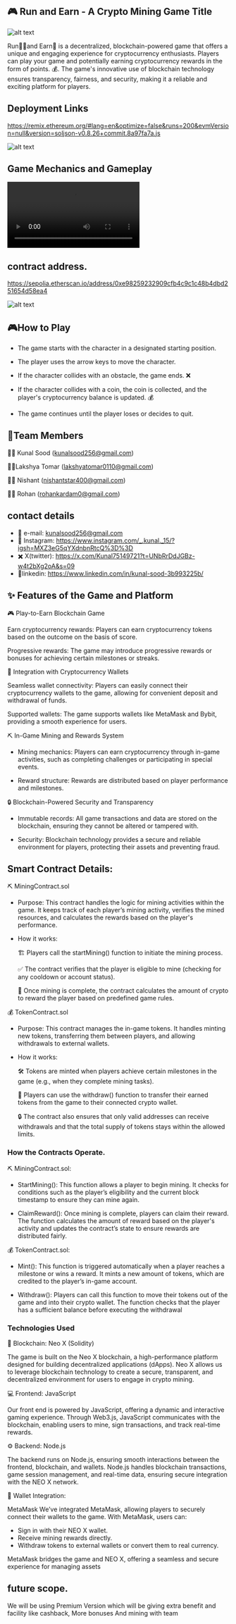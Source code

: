 
## 🎮 Run and Earn - A Crypto Mining Game Title
![alt text](<WhatsApp Image 2024-09-29 at 12.13.10_9a446d18.jpg>)

Run🏃‍♂and Earn💎 is a decentralized, blockchain-powered game that offers a unique and engaging experience for cryptocurrency enthusiasts. Players can play your game and potentially earning cryptocurrency rewards in the form of points. 💰. The game's innovative use of blockchain technology ensures transparency, fairness, and security, making it a reliable and exciting platform for players.

## Deployment Links 

https://remix.ethereum.org/#lang=en&optimize=false&runs=200&evmVersion=null&version=soljson-v0.8.26+commit.8a97fa7a.js

![alt text](Screenshot_1946-07-07_at_12.05.50_PM[1].png)

## Game Mechanics and Gameplay
<video controls src="WhatsApp Video 2024-09-29 at 12.13.12_cb8f73f6.mp4" title="Title"></video>

## contract address.

https://sepolia.etherscan.io/address/0xe98259232909cfb4c9c1c48b4dbd251654d58ea4

![alt text](Screenshot_1946-07-07_at_12.06.53_PM[1].png)

## 🎮How to Play


- The game starts with the character in a designated starting position.

- The player uses the arrow keys to move the character.

- If the character collides with an obstacle, the game ends. ❌

- If the character collides with a coin, the coin is collected, and the player's cryptocurrency balance is updated. 💰

- The game continues until the player loses or decides to quit.


## 👥Team Members

👨‍💻 Kunal Sood (kunalsood256@gmail.com)

👨‍🎨Lakshya Tomar (lakshyatomar0110@gmail.com)

👨‍🎨 Nishant (nishantstar400@gmail.com)

👨‍💻 Rohan (rohankardam0@gmail.com)

## contact details

- 📧 e-mail: kunalsood256@gmail.com
- 📸 Instagram: https://www.instagram.com/_.kunal._15/?igsh=MXZ3eG5qYXdnbnRtcQ%3D%3D
- ✖️ X(twitter): https://x.com/Kunal75149721?t=UNbRrDdJGBz-w4t2bXg2oA&s=09
- 🔗linkedin: https://www.linkedin.com/in/kunal-sood-3b993225b/


## ✨ Features of the Game and Platform
🎮 Play-to-Earn Blockchain Game

Earn cryptocurrency rewards: Players can earn cryptocurrency tokens based on the outcome on the basis of score.

Progressive rewards: The game may introduce progressive rewards or bonuses for achieving certain milestones or streaks.

🔗 Integration with Cryptocurrency Wallets

Seamless wallet connectivity: Players can easily connect their cryptocurrency wallets to the game, allowing for convenient deposit and withdrawal of funds.

Supported wallets: The game supports wallets like MetaMask and Bybit, providing a smooth experience for users.

⛏ In-Game Mining and Rewards System

- Mining mechanics: Players can earn cryptocurrency through in-game activities, such as completing challenges or participating in special events.

- Reward structure: Rewards are distributed based on player performance and milestones.

🔒 Blockchain-Powered Security and Transparency

- Immutable records: All game transactions and data are stored on the blockchain, ensuring they cannot be altered or tampered with.

- Security: Blockchain technology provides a secure and reliable environment for players, protecting their assets and preventing fraud.


## Smart Contract Details:
⛏ MiningContract.sol

- Purpose: This contract handles the logic for mining activities within the game. It keeps track of each player’s mining activity, verifies the mined resources, and calculates the rewards based on the player's performance.

- How it works:

    🏗 Players call the startMining() function to initiate the mining process.

    ✅ The contract verifies that the player is eligible to mine (checking for any cooldown or account status).


    🎉 Once mining is complete, the contract calculates the amount of crypto to reward the player based on predefined game rules.

💰 TokenContract.sol

- Purpose: This contract manages the in-game tokens. It handles minting new tokens, transferring them between players, and allowing withdrawals to external wallets.

- How it works:

    🛠 Tokens are minted when players achieve certain milestones in the game (e.g., when they complete mining tasks).

    💸 Players can use the withdraw() function to transfer their earned tokens from the game to their connected crypto wallet.

    🔒 The contract also ensures that only valid addresses can receive withdrawals and that the total supply of tokens stays within the allowed limits.

### How the Contracts Operate.
⛏ MiningContract.sol:

- StartMining(): This function allows a player to begin mining. It checks for conditions such as the player’s eligibility and the current block timestamp to ensure they can mine again.

- ClaimReward(): Once mining is complete, players can claim their reward. The function calculates the amount of reward based on the player's activity and updates the contract’s state to ensure rewards are distributed fairly.

💰 TokenContract.sol:

- Mint(): This function is triggered automatically when a player reaches a milestone or wins a reward. It mints a new amount of tokens, which are credited to the player’s in-game account.

- Withdraw(): Players can call this function to move their tokens out of the game and into their crypto wallet. The function checks that the player has a sufficient balance before executing the withdrawal

### Technologies Used
🔗 Blockchain:  Neo X (Solidity)

The  game is built on the Neo X blockchain, a high-performance platform designed for building decentralized applications (dApps). Neo X allows us to leverage blockchain technology to create a secure, transparent, and decentralized environment for users to engage in crypto mining.

💻 Frontend: JavaScript

Our front end is powered by JavaScript, offering a dynamic and interactive gaming experience. Through Web3.js, JavaScript communicates with the blockchain, enabling users to mine, sign transactions, and track real-time rewards.

⚙ Backend: Node.js

The backend runs on Node.js, ensuring smooth interactions between the frontend, blockchain, and wallets. Node.js handles blockchain transactions, game session management, and real-time data, ensuring secure integration with the NEO X network.

🔐 Wallet Integration:

MetaMask We’ve integrated MetaMask, allowing players to securely connect their wallets to the game. With MetaMask, users can:
- Sign in with their NEO X wallet.
- Receive mining rewards directly.
- Withdraw tokens to external wallets or convert them to real currency.

MetaMask bridges the game and NEO X, offering a seamless and secure experience for managing assets

## future scope.

We will be using Premium Version which will be giving extra benefit and  facility like cashback, More bonuses And mining with team
